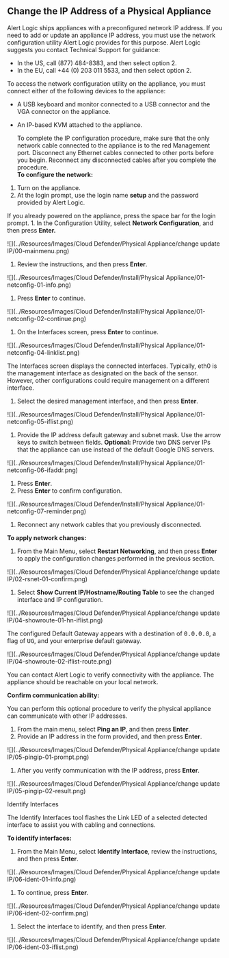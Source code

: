 ## Change the IP Address of a Physical Appliance

Alert Logic ships appliances with a preconfigured network IP address. If you need to add or update an appliance IP address, you must use the network configuration utility Alert Logic provides for this purpose. Alert Logic suggests you contact Technical Support for guidance:

* In the US, call (877) 484-8383, and then select option 2.
* In the EU, call +44 (0) 203 011 5533, and then select option 2.

To access the network configuration utility on the appliance, you must connect either of the following devices to the appliance:

* A USB keyboard and monitor connected to a USB connector and the VGA connector on the appliance.
* An IP-based KVM attached to the appliance.

    To complete the IP configuration procedure, make sure that the only network cable connected to the appliance is to the red Management port. Disconnect any Ethernet cables connected to other ports before you begin. Reconnect any disconnected cables after you complete the procedure.                
**To configure the network:**

1. Turn on the appliance.
2. At the login prompt, use the login name **setup** and the password provided by Alert Logic.

If you already powered on the appliance, press the space bar for the login prompt. 1. In the Configuration Utility, select **Network Configuration**, and then press **Enter.**

![](../Resources/Images/Cloud Defender/Physical Appliance/change update IP/00-mainmenu.png)

1. Review the instructions, and then press **Enter**.

![](../Resources/Images/Cloud Defender/Install/Physical Appliance/01-netconfig-01-info.png)

1. Press **Enter** to continue.

![](../Resources/Images/Cloud Defender/Install/Physical Appliance/01-netconfig-02-continue.png)

1. On the Interfaces screen, press **Enter** to continue.

![](../Resources/Images/Cloud Defender/Install/Physical Appliance/01-netconfig-04-linklist.png)

The Interfaces screen displays the connected interfaces. Typically, eth0 is the management interface as designated on the back of the sensor. However, other configurations could require management on a different interface.

1. Select the desired management interface, and then press **Enter**.

![](../Resources/Images/Cloud Defender/Install/Physical Appliance/01-netconfig-05-iflist.png)

1. Provide the IP address default gateway and subnet mask. Use the arrow keys to switch between fields. 
**Optional:** Provide two DNS server IPs that the appliance can use instead of the default Google DNS servers.

![](../Resources/Images/Cloud Defender/Install/Physical Appliance/01-netconfig-06-ifaddr.png)

1. Press **Enter**.
2. Press **Enter** to confirm configuration.

![](../Resources/Images/Cloud Defender/Install/Physical Appliance/01-netconfig-07-reminder.png)

1. Reconnect any network cables that you previously disconnected.

**To apply network changes:**

1. From the Main Menu, select **Restart Networking**, and then press **Enter** to apply the configuration changes performed in the previous section.

![](../Resources/Images/Cloud Defender/Physical Appliance/change update IP/02-rsnet-01-confirm.png)

1. Select **Show Current IP/Hostname/Routing Table** to see the changed interface and IP configuration.

![](../Resources/Images/Cloud Defender/Physical Appliance/change update IP/04-showroute-01-hn-iflist.png)

The configured Default Gateway appears with a destination of <kbd>0.0.0.0</kbd>, a flag of <kbd>UG</kbd>, and your enterprise default gateway.

![](../Resources/Images/Cloud Defender/Physical Appliance/change update IP/04-showroute-02-iflist-route.png)

You can contact Alert Logic   to verify connectivity with the appliance. The appliance should be reachable on your local network.

**Confirm communication ability:**

You can perform this optional procedure to verify the physical appliance can communicate with other IP addresses.

1. From the main menu, select **Ping an IP**, and then press **Enter**.
2. Provide an IP address in the form provided, and then press **Enter**.

![](../Resources/Images/Cloud Defender/Physical Appliance/change update IP/05-pingip-01-prompt.png)

1. After you verify communication with the IP address,  press **Enter**.

![](../Resources/Images/Cloud Defender/Physical Appliance/change update IP/05-pingip-02-result.png)

Identify Interfaces

The Identify Interfaces tool flashes the Link LED of a selected detected interface to assist you with cabling and connections.

**To identify interfaces:**

1. From the Main Menu, select **Identify Interface**, review the instructions, and then press **Enter**.

![](../Resources/Images/Cloud Defender/Physical Appliance/change update IP/06-ident-01-info.png)

1. To continue, press **Enter**.

![](../Resources/Images/Cloud Defender/Physical Appliance/change update IP/06-ident-02-confirm.png)

1. Select the interface to identify, and then press **Enter**.

![](../Resources/Images/Cloud Defender/Physical Appliance/change update IP/06-ident-03-iflist.png)
